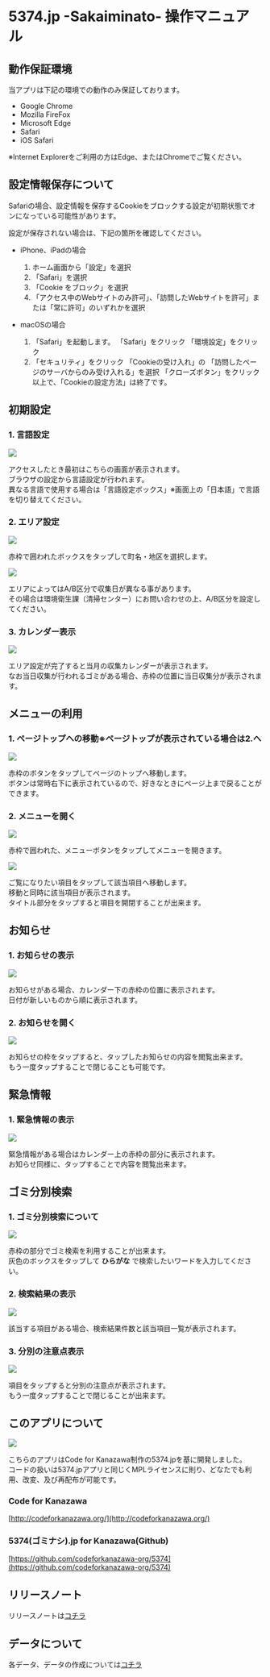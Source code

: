 # 5374.jp -Sakaiminato- 操作マニュアル

## 動作保証環境

当アプリは下記の環境での動作のみ保証しております。

- Google Chrome
- Mozilla FireFox
- Microsoft Edge
- Safari
- iOS Safari

※Internet Explorerをご利用の方はEdge、またはChromeでご覧ください。


## 設定情報保存について

Safariの場合、設定情報を保存するCookieをブロックする設定が初期状態でオンになっている可能性があります。

設定が保存されない場合は、下記の箇所を確認してください。

- iPhone、iPadの場合
  1. ホーム画面から「設定」を選択
  2. 「Safari」を選択
  3. 「Cookie をブロック」を選択
  4. 「アクセス中のWebサイトのみ許可」、「訪問したWebサイトを許可」または「常に許可」のいずれかを選択

- macOSの場合
  1. 「Safari」を起動します。 「Safari」をクリック 「環境設定」をクリック
  2. 「セキュリティ」をクリック 「Cookieの受け入れ」の 「訪問したページのサーバからのみ受け入れる」を選択 「クローズボタン」をクリック 以上で、「Cookieの設定方法」は終了です。


## 初期設定

### 1. 言語設定
![](./manu/pic-001.png)

アクセスしたとき最初はこちらの画面が表示されます。  
ブラウザの設定から言語設定が行われます。  
異なる言語で使用する場合は「言語設定ボックス」※画面上の「日本語」で言語を切り替えてください。

### 2. エリア設定
![](./manu/pic-002.png)

赤枠で囲われたボックスをタップして町名・地区を選択します。

![](./manu/pic-003.png)

エリアによってはA/B区分で収集日が異なる事があります。  
その場合は環境衛生課（清掃センター）にお問い合わせの上、A/B区分を設定してください。

### 3. カレンダー表示

![](./manu/pic-004.png)

エリア設定が完了すると当月の収集カレンダーが表示されます。  
なお当日収集が行われるゴミがある場合、赤枠の位置に当日収集分が表示されます。


## メニューの利用

### 1. ページトップへの移動※ページトップが表示されている場合は2.へ
![](./manu/pic-005.png)

赤枠のボタンをタップしてページのトップへ移動します。  
ボタンは常時右下に表示されているので、好きなときにページ上まで戻ることができます。

### 2. メニューを開く
![](./manu/pic-006.png)

赤枠で囲われた、メニューボタンをタップしてメニューを開きます。

![](./manu/pic-007.png)

ご覧になりたい項目をタップして該当項目へ移動します。  
移動と同時に該当項目が表示されます。  
タイトル部分をタップすると項目を開閉することが出来ます。

## お知らせ

### 1. お知らせの表示
![](./manu/pic-008.png)

お知らせがある場合、カレンダー下の赤枠の位置に表示されます。  
日付が新しいものから順に表示されます。

### 2. お知らせを開く
![](./manu/pic-009.png)

お知らせの枠をタップすると、タップしたお知らせの内容を閲覧出来ます。  
もう一度タップすることで閉じることも可能です。

## 緊急情報

### 1. 緊急情報の表示
![](./manu/pic-010.png)

緊急情報がある場合はカレンダー上の赤枠の部分に表示されます。  
お知らせ同様に、タップすることで内容を閲覧出来ます。

## ゴミ分別検索

### 1. ゴミ分別検索について
![](./manu/pic-011.png)

赤枠の部分でゴミ検索を利用することが出来ます。  
灰色のボックスをタップして
**ひらがな**
で検索したいワードを入力してください。

### 2. 検索結果の表示
![](./manu/pic-012.png)

該当する項目がある場合、検索結果件数と該当項目一覧が表示されます。

### 3. 分別の注意点表示
![](./manu/pic-013.png)

項目をタップすると分別の注意点が表示されます。  
もう一度タップすることで閉じることが出来ます。

## このアプリについて
![](./manu/pic-014.png)

こちらのアプリはCode for Kanazawa制作の5374.jpを基に開発しました。  
コードの扱いは5374.jpアプリと同じくMPLライセンスに則り、どなたでも利用、改変、及び再配布が可能です。

### Code for Kanazawa
[http://codeforkanazawa.org/](http://codeforkanazawa.org/)

### 5374(ゴミナシ).jp for Kanazawa(Github)
[https://github.com/codeforkanazawa-org/5374](https://github.com/codeforkanazawa-org/5374)

## リリースノート
リリースノートは[コチラ](./manu/release-notes.md)

## データについて
各データ、データの作成については[コチラ](./manu/create_data.md)